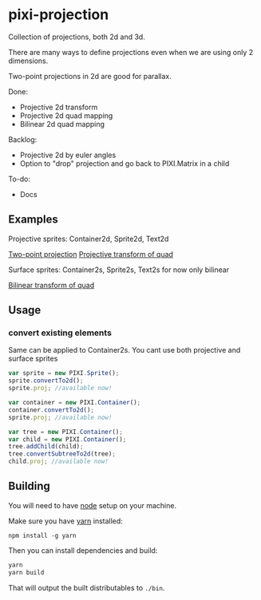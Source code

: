 # pixi-projection

Collection of projections, both 2d and 3d. 

There are many ways to define projections even when we are using only 2 dimensions. 

Two-point projections in 2d are good for parallax.

Done:

- Projective 2d transform
- Projective 2d quad mapping
- Bilinear 2d quad mapping

Backlog:

- Projective 2d by euler angles
- Option to "drop" projection and go back to PIXI.Matrix in a child

To-do:

- Docs

## Examples

Projective sprites: Container2d, Sprite2d, Text2d

[Two-point projection](http://pixijs.github.io/examples/#/projection/basic.js)
[Projective transform of quad](http://pixijs.github.io/examples/#/projection/quad-homo.js)

Surface sprites: Container2s, Sprite2s, Text2s for now only bilinear

[Bilinear transform of quad](http://pixijs.github.io/examples/#/projection/quad-bi.js)

## Usage

### convert existing elements

Same can be applied to Container2s. You cant use both projective and surface sprites

```js
var sprite = new PIXI.Sprite();
sprite.convertTo2d();
sprite.proj; //available now!

var container = new PIXI.Container();
container.convertTo2d();
sprite.proj; //available now!

var tree = new PIXI.Container();
var child = new PIXI.Container();
tree.addChild(child);
tree.convertSubtreeTo2d(tree);
child.proj; //available now!
```

## Building

You will need to have [node][node] setup on your machine.

Make sure you have [yarn][yarn] installed:

    npm install -g yarn

Then you can install dependencies and build:

```bash
yarn
yarn build
```

That will output the built distributables to `./bin`.

[node]:             https://nodejs.org/
[typescript]:       https://www.typescriptlang.org/
[yarn]:             https://yarnpkg.com

